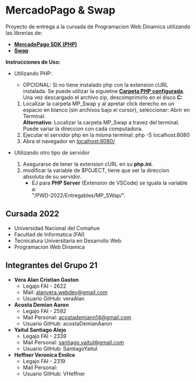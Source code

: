 # MercadoPago & Swap

Proyecto de entrega a la cursada de Programacion Web Dinamica utilizando las librerias de:

- [**MercadoPago SDK (PHP)**](https://github.com/mercadopago/sdk-php)
- [**Swap**](https://github.com/florianv/swap)

**Instrucciones de Uso:**

- Utilizando PHP:

  - OPCIONAL: Si no tiene instalado php con la extension cURL instalada. Se puede utilizar la siguietne [**Carpeta PHP configurada**](https://drive.google.com/drive/folders/1uhb-hK1gNImzRzdww3dAkRYzz5NQg-GT?usp=sharing). Una vez descargado el archivo zip, descomprimirlo en el disco **C:**
  1. Localizar la carpeta MP_Swap y al apretar click derecho en un espacio en blanco (sin archivos bajo el cursor), seleccionar: Abrir en Terminal.
  <br>**Alternativo**: Localizar la carpeta MP_Swap a travez del terminal. Puede variar la direccion con cada computadora.
  2. Ejecutar el servidor php en la misma terminal: php -S localhost:8080
  3. Abra el navegador en [localhost:8080/](http://localhost:8080/)

- Utilizando otro tipo de servidor

  1. Asegurarse de tener la extension cURL en su **php.ini**.
  2. modificar la variable de $POJECT, tiene que ser la direccion absoluta de su servidor.
      - EJ para **PHP Server** (Extension de VSCode) se iguala la variable a: 
      <br>"/PWD-2022/Entregables/MP_SWap/".

## Cursada 2022

 - Universidad Nacional del Comahue
 - Facultad de Informatica (FAI)
 - Tecnicatura Universitaria en Desarrollo Web  
 - Programacion Web Dinamica

## Integrantes del Grupo 21

- **Vera Alan Cristian Gaston**
  - Legajo FAI - 2622
  - Mail: alanvera.webdev@gmail.com
  - Usuario GitHub: veraAlan
- **Acosta Demian Aaron**
  - Legajo FAI - 2592
  - Mail Personal: acostademiann14@gmail.com
  - Usuario GitHub: acostaDemianAaron
- **Yaitul Santiago Alejo**
  - Legajo FAI - 2339
  - Mail Personal: santiago.yaitul@gmail.com
  - Usuario GitHub: SantiagoYaitul
- **Heffner Veronica Emilce**
  - Legajo FAI - 2319
  - Mail Personal:
  - Usuario GitHub: VHeffner
